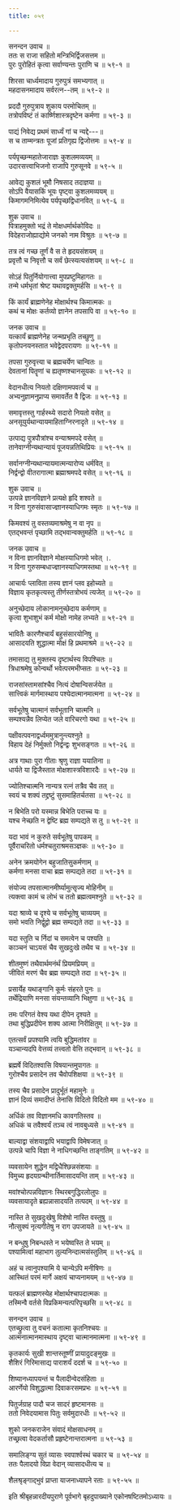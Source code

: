```yaml
---
title: ०५९

---
```

सनन्दन उवाच ॥  
ततः स राजा सहितो मन्त्रिभिर्द्विजसत्तम ॥  
पुरः पुरोहितं कृत्वा सर्वाण्यन्तः पुराणि च ॥ ५९-१ ॥  
  
शिरसा चार्ध्यमादाय गुरुपुत्रं समभ्यगात् ॥  
महदासनमादाय सर्वरत्न--तम् ॥ ५९-२ ॥  
  
प्रददौ गुरुपुत्राय शुकाय परमोचितम् ॥  
तत्रोपविष्टं तं कार्ष्णिशास्त्रदृष्टेन कर्मणा ॥ ५९-३ ॥  
  
पाद्यं निवेद्य प्रथमं सार्ध्यं गां च न्यद्दे---॥  
स च ताम्मन्त्रतः पूजां प्रतिगृह्य द्विजोत्तमः ॥ ५९-४ ॥  
  
पर्यपृच्छन्महातेजाराज्ञः कुशलमव्ययम् ॥  
उदारसत्त्वाभिजनो राजापि गुरुसूनवे ॥ ५९-५ ॥  
  
आवेद्य कुशलं भूमौ निषसाद तदाज्ञया ॥  
सोऽपि वैयासकिं भूयः पृष्ट्वा कुशलमव्ययम् ॥  
किमागमनिमित्येव पर्यपृच्छद्विधानवित् ॥ ५९-६ ॥  
  
शुक उवाच ॥  
पित्राहमुक्तो भद्रं ते मोक्षधर्मार्थकोविदः ॥  
विदेहराजोह्याद्योमे जनको नाम विश्रुतः ॥ ५९-७ ॥  
  
तत्र त्वं गच्छ तूर्णं वै स ते हृदयसंशयम् ॥  
प्रवृत्तौ च निवृत्तौ च सर्वं छेत्स्यत्यसंशयम् ॥ ५९-८ ॥  
  
सोऽहं पितुर्नियोगात्त्वा मुपप्रष्टुमिहागतः ॥  
तन्मे धर्मभृतां श्रेष्ट यथावद्वक्तुमर्हसि ॥ ५९-९ ॥  
  
किं कार्यं ब्राह्मणेनेह मोक्षार्थश्च किमात्मकः ॥  
कथं च मोक्षः कर्तव्यो ज्ञानेन तपसापि वा ॥ ५९-१० ॥  
  
जनक उवाच ॥  
यत्कार्यं ब्राह्मणेनेह जन्मप्रभृति तच्छुणु ॥  
कृतोपनयनस्तात भवेद्वेदपरायणः ॥ ५९-११ ॥  
  
तपसा गुरुवृत्त्या च ब्रह्मचर्येण चान्वितः ॥  
देवतानां पितॄणां च ह्यतृष्णश्चानसूयकः ॥ ५९-१२ ॥  
  
वेदानधीत्य नियतो दक्षिणामपवर्त्य च ॥  
अभ्यनुज्ञामनुप्राप्य समावर्तेत वै द्विजः ॥ ५९-१३ ॥  
  
समावृत्तस्तु गार्हस्थ्ये सदारो नियतो वसेत् ॥  
अनसूयुर्यथान्यायमाहिताग्निरनादृते ॥ ५९-१४ ॥  
  
उत्पाद्य पुत्रपौत्रांश्च वन्याश्रमपदे वसेत् ॥  
तानेवाग्नीन्यथान्यायं पूजयन्नतिथिप्रियः ॥ ५९-१५ ॥  
  
सर्वानग्नीन्यथान्यायमात्मन्यारोप्य धर्मवित् ॥  
निर्द्वन्द्वो वीतरागात्मा ब्रह्माश्रमपदे वसेत् ॥ ५९-१६ ॥  
  
शुक उवाच ॥  
उत्पन्ने ज्ञानविज्ञाने प्रत्यक्षे हृदि शश्वते ॥  
न विना गुरुसंवासाज्ज्ञानस्याधिगमः स्मृतः ॥ ५९-१७ ॥  
  
किमवश्यं तु वस्तव्यमाश्रमेषु न वा नृप ॥  
एतद्भवन्तं पृच्छामि तद्भवान्वक्तुमर्हति ॥ ५९-१८ ॥  
  
जनक उवाच ॥  
न विना ज्ञानविज्ञाने मोक्षस्याधिगमो भवेत् ।.  
न विना गुरुसम्बधाज्ज्ञानस्याधिगमस्तथा ॥ ५९-१९ ॥  
  
आचार्यः प्लाविता तस्य ज्ञानं प्लव इहोच्यते ॥  
विज्ञाय कृतकृत्यस्तु तीर्णस्तत्रोभयं त्यजेत् ॥ ५९-२० ॥  
  
अनुच्छेदाय लोकानामनुच्छेदाय कर्मणाम् ॥  
कृत्वा शुभाशुभं कर्म मोक्षो नामेह लभ्यते ॥ ५९-२१ ॥  
  
भावितैः कारणैश्चार्यं बहुसंसारयोनिषु ॥  
आसादयति शुद्धात्मा मोक्षं हि प्रथमाश्रमे ॥ ५९-२२ ॥  
  
तमासाद्य तु मुक्तस्य दृष्टार्थस्य विपश्चितः ॥  
त्रिधाश्रमेषु कोन्वर्थो भवेत्परमभीप्सतः ॥ ५९-२३ ॥  
  
राजसांस्तामसांश्चैव नित्यं दोषान्विसर्जयेत ॥  
सात्त्विकं मार्गमास्थाय पश्येदात्मानमात्मना ॥ ५९-२४ ॥  
  
सर्वभूतेषु चात्मानं सर्वभूतानि चात्मनि ॥  
सम्पश्यन्नैव लिप्येत जले वारिचरगो यथा ॥ ५९-२५ ॥  
  
पक्षीवत्पवनाद्वर्ध्वममुत्रानुन्त्यश्नुते ॥  
विहाय देहं निर्मुक्तो निर्द्वन्द्वः शुभसङ्गतः ॥ ५९-२६ ॥  
  
अत्र गाथाः पुरा गीताः श्रृणु राज्ञा ययातिना ॥  
धार्यते या द्विजैस्तात मोक्षशास्त्रविशारदैः ॥ ५९-२७ ॥  
  
ज्योतिश्चात्मनि नान्यत्र रत्नं तत्रैव चैव तत् ॥  
स्वयं च शक्यं तद्द्रष्टुं सुसमाहितर्चतसा ॥ ५९-२८ ॥  
  
न बिभेति परो यस्मान्न बिभेति पराच्च यः ॥  
यश्च नेच्छति न द्वेष्टि ब्रह्म सम्पद्यते स तु ॥ ५९-२९ ॥  
  
यदा भावं न कुरुते सर्वभूतेषु पापकम् ॥  
पूर्वैराचरितो धर्मश्चतुराश्रमसञ्ज्ञकः ॥ ५९-३० ॥  
  
अनेन क्रमयोगेन बहुजातिसुकर्मणाम् ॥  
कर्मणा मनसा वाचा ब्रह्म सम्पद्यते तदा ॥ ५९-३१ ॥  
  
संयोज्य तपसात्मानमीर्ष्यामुत्सृज्य मोहिनीम् ॥  
त्यक्त्वा कामं च लोभं च ततो ब्रह्मत्वमश्नुते ॥ ५९-३२ ॥  
  
यदा श्राव्ये च दृश्ये च सर्वभूतेषु चाव्ययम् ॥  
समो भवति निर्द्वुद्वो ब्रह्म सम्पद्यते तदा ॥ ५९-३३ ॥  
  
यदा स्तुति च र्निदां च समत्वेन च पश्यति ॥  
काञ्चनं चाऽयसं चैव सुखदुःखे तथैव च ॥ ५९-३४ ॥  
  
शीतमुष्णं तथैवार्थमनंर्थं प्रियमप्रियम् ॥  
जीवितं मरणं चैव ब्रह्म सम्पद्यते तदा ॥ ५९-३५ ॥  
  
प्रसार्येह यथाङ्गानि कूर्मः संहरते पुनः ॥  
तर्थेद्रियाणि मनसा संयन्तव्यानि भिक्षुणा ॥ ५९-३६ ॥  
  
तमः परिगतं वेश्य यथा दीपेन दृश्यते ॥  
तथा बुद्धिप्रदीपेन शक्य आत्मा निरीक्षितुम् ॥ ५९-३७ ॥  
  
एतत्सर्वं प्रपश्यामि त्वयि बुद्धिमतांवर ॥  
यञ्चान्यदपि वेत्तव्यं तत्त्वतो वेत्ति तद्भवान् ॥ ५९-३८ ॥  
  
ब्रह्मर्षे विदितश्वासि विषयान्तमुपागतः ॥  
गुरोश्चैव प्रसादेन तव चैवोपशिक्षया ॥ ५९-३९ ॥  
  
तस्य चैव प्रसादेन प्रादुर्भूतं महामुनेः ॥  
ज्ञानं दिव्यं समादीप्तं तेनासि विदितो विदितो मम ॥ ५९-४० ॥  
  
अर्धिकं तव विज्ञानमधि कावगतिस्तव ॥  
अधिकं च तवैश्वर्यं तञ्च त्वं नावबुध्यसे ॥ ५९-४१ ॥  
  
बाल्याद्वा संशयाद्वापि भयाद्वापि विमेषजात् ॥  
उत्पन्ने चापि विज्ञा ने नाधिगच्छन्ति ताङ्गतिम् ॥ ५९-४२ ॥  
  
व्यवसायेन शुद्धेन मद्विधैश्छिन्नसंशयाः ॥  
विमुच्य हृदयग्रन्थीनार्तिमासादयन्ति ताम् ॥ ५९-४३ ॥  
  
मवांश्चोत्पन्नविज्ञानः स्थिरबगुद्धिरलोलुपः ॥  
व्यवसायादृते ब्रह्यन्नासादयति तत्पदम् ॥ ५९-४४ ॥  
  
नास्ति ते सुखदुःखेषु विशेषो नास्ति वस्तुषु ॥  
नौत्सुक्यं नृत्यगीतेषु न राग उपजायते ॥ ५९-४५ ॥  
  
न बन्धुषु निबन्धस्ते न भयेष्वस्ति ते भयम् ॥  
पश्यामित्वां महाभाग तुल्यनिन्दात्मसंस्तुतिम् ॥ ५९-४६ ॥  
  
अहं च त्वानुपश्यामि ये चान्येऽपि मनीषिणः ॥  
आस्थितं परमं मार्गे अक्षयं चाप्यनामयम् ॥ ५९-४७ ॥  
  
यत्फलं ब्राह्मणस्येह मोक्षार्थश्चापदात्मकः ॥  
तस्मिन्वै वर्तसे विप्रकिमन्यत्परिपृच्छसि ॥ ५९-४८ ॥  
  
सनन्दन उवाच ॥  
एतच्छ्रुत्वा तु वचनं कतात्मा कृतनिश्चयः ॥  
आत्मनात्मानमास्थाय दृष्ट्वा चात्मानमात्मना ॥ ५९-४९ ॥  
  
कृतकार्यः सुखी शान्तस्तूष्णीं प्रायादुदङ्मुखः ॥  
शैशिरं गिरिमासाद्य पाराशर्यं ददर्श च ॥ ५९-५० ॥  
  
शिष्यानध्यापयन्तं च पैलादीन्वेदसंहिताः ॥  
आरर्णेयो विशुद्धात्मा दिवाकरसमप्रभः ॥ ५९-५१ ॥  
  
पितुर्जग्राह पादौ चज सादरं हृष्टमानसः ॥  
ततो निवेदयामास पितुः सर्वमुदारधीः ॥ ५९-५२ ॥  
  
शुको जनकराजेन संवादं मोक्षसाधनम् ॥  
तच्छ्रत्वा वेदकर्तासौ प्रहृष्टेनान्तरात्मना ॥ ५९-५३ ॥  
  
समालिङ्ग्य सुतं व्यासः स्वपार्श्वस्थं चकार च ॥ ५९-५४ ॥  
ततः पैलादयो विप्रा वेदान् व्यासादधीत्य च ॥  
  
शैलश्रृङ्गाद्भुवं प्राप्ता याजनाध्यापने रताः ॥ ५९-५५ ॥  
  
इति श्रीबृहन्नारदीयपुराणे पूर्वभागे बृहदुपाख्याने एकोनषष्टितमोऽध्यायः ॥